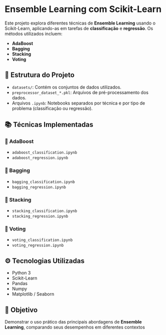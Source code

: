 # Ensemble Learning com Scikit-Learn

Este projeto explora diferentes técnicas de **Ensemble Learning** usando o Scikit-Learn, aplicando-as em tarefas de **classificação** e **regressão**. Os métodos utilizados incluem:

- **AdaBoost**
- **Bagging**
- **Stacking**
- **Voting**

## 📁 Estrutura do Projeto

- `datasets/`: Contém os conjuntos de dados utilizados.
- `preprocessor_dataset_*.pkl`: Arquivos de pré-processamento dos dados.
- Arquivos `.ipynb`: Notebooks separados por técnica e por tipo de problema (classificação ou regressão).

## 📚 Técnicas Implementadas

### 🔹 AdaBoost
- `adaboost_classification.ipynb`
- `adaboost_regression.ipynb`

### 🔹 Bagging
- `bagging_classification.ipynb`
- `bagging_regression.ipynb`

### 🔹 Stacking
- `stacking_classification.ipynb`
- `stacking_regression.ipynb`

### 🔹 Voting
- `voting_classification.ipynb`
- `voting_regression.ipynb`

## ⚙️ Tecnologias Utilizadas

- Python 3
- Scikit-Learn
- Pandas
- Numpy
- Matplotlib / Seaborn

## 📌 Objetivo

Demonstrar o uso prático das principais abordagens de **Ensemble Learning**, comparando seus desempenhos em diferentes contextos
